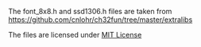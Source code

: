 The font_8x8.h and ssd1306.h files are taken from https://github.com/cnlohr/ch32fun/tree/master/extralibs

The files are licensed under [MIT License](https://github.com/cnlohr/ch32fun/blob/master/LICENSE)
